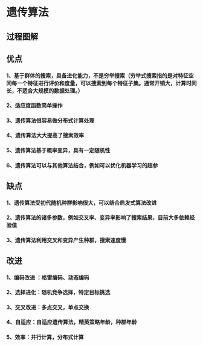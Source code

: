 # 遗传算法  
## 过程图解  

## 优点  
#### 1、基于群体的搜索，具备进化能力，不是穷举搜索（穷举式搜索指的是对特征空间每一个特征进行评价和度量，可以搜索到每个特征子集。通常开销大，计算时间长，不适合大规模的数据处理。）  
#### 2、适应度函数简单操作  
#### 3、遗传算法很容易做分布式计算处理  
#### 4、遗传算法大大提高了搜索效率  
#### 5、遗传算法基于概率变异，具有一定随机性  
#### 6、遗传算法可以与其他算法结合，例如可以优化机器学习的超参  
  
## 缺点  
#### 1、遗传算法受初代随机种群影响很大，可以结合启发式算法改进  
#### 2、遗传算法的诸多参数，例如交叉率、变异率影响了搜索结果，目前大多依赖经验值  
#### 3、遗传算法利用交叉和变异产生种群，搜索速度慢  
  
## 改进  
#### 1、编码改进 ：格雷编码、动态编码  
#### 2、选择进化：随机竞争选择，特定目标挑选  
#### 3、交叉改进：多点交叉，单点交换  
#### 4、自适应：自适应遗传算法，精英策略年龄，种群年龄  
#### 5、效率：并行计算，分布式计算  
